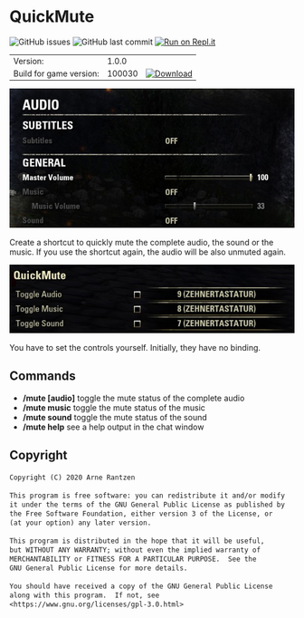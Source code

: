 # QuickMute
![GitHub issues](https://img.shields.io/github/issues/Tyxz/QuickMute)
![GitHub last commit](https://img.shields.io/github/last-commit/Tyxz/QuickMute)
[![Run on Repl.it](https://repl.it/badge/github/Tyxz/QuickMute)](https://repl.it/github/Tyxz/QuickMute)

|   |   |   |
|---|---|---|
| Version: | 1.0.0 |  |
| Build for game version: | 100030 | [![Download](https://img.shields.io/website?label=%7C&up_color=blue&up_message=download&url=https%3A%2F%2Fwww.esoui.com%2Fdownloads%2Finfo1767-SlowDialogs-CustomControlPatch.html)](https://www.esoui.com/downloads/info1767-SlowDialogs-CustomControlPatch.html) |

![Audio](./dev/screenshot_audio.jpg "Audio menu") 

Create a shortcut to quickly mute the complete audio, the sound or the music. If you use the shortcut again, the audio will be also unmuted again.

![Controls](./dev/screenshot_controls.jpg "Control menu")

You have to set the controls yourself. Initially, they have no binding.

## Commands
- **/mute \[audio\]** toggle the mute status of the complete audio
- **/mute music** toggle the mute status of the music
- **/mute sound** toggle the mute status of the sound
- **/mute help** see a help output in the chat window

## Copyright
    Copyright (C) 2020 Arne Rantzen
    
    This program is free software: you can redistribute it and/or modify
    it under the terms of the GNU General Public License as published by
    the Free Software Foundation, either version 3 of the License, or
    (at your option) any later version.
    
    This program is distributed in the hope that it will be useful,
    but WITHOUT ANY WARRANTY; without even the implied warranty of
    MERCHANTABILITY or FITNESS FOR A PARTICULAR PURPOSE.  See the
    GNU General Public License for more details.
    
    You should have received a copy of the GNU General Public License
    along with this program.  If not, see <https://www.gnu.org/licenses/gpl-3.0.html>